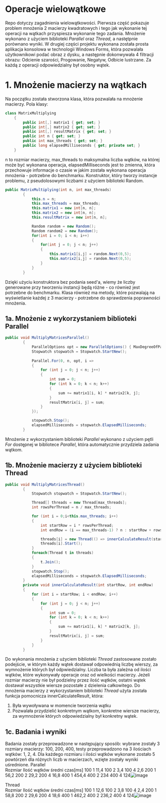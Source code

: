 # Operacje wielowątkowe
Repo dotyczy zagadnienia wielowątkowości. Pierwsza część pokazuje problem mnożenia 2 macierzy kwadratowych i tego jak wykonanie tej operacji na wątkach przyspiesza wykonanie tego zadania. Mnożenie wykonano z użyciem biblioteki _Parallel_ oraz _Thread_, a nastętpnie porównano wyniki.
W drugiej części projektu wykonana została prosta aplikacja konsolowa w technologii Windows Forms, która pozwalała użytkownikowi podać obraz z dysku, a następnie dokonwywała 4 filtracji obrazu: Odcienie szarości, Progowanie, Negatyw, Odbicie lustrzane. Za każdą z operacji odpowiedzialny był osobny wątek.
# 1. Mnożenie macierzy na wątkach
Na początku została stworzona klasa, która pozwalała na mnożenie macierzy. Pola klasy: 
``` C#
class MatrixMultiplying
    {
        public int[,] matrix1 { get; set; }
        public int[,] matrix2 { get; set; }
        public int[,] resultMatrix { get; set; }
        public int n { get; set; }
        public int max_threads { get; set; }
        public long elapsedMilliseconds { get; private set; }
    }
```
n to rozmiar macierzy, max_threads to maksymalna liczba wątków, na której może być wykonana operacja, elapsedMilliseconds jest to zmienna, która przechowuje informacje o czasie w jakim została wykonana operacja mnożenia - potrzebne do benchmarku.
Konstruktor, który tworzy instancje problemu, z pseudolosowymi liczbami z użyciem biblioteki Random.
``` C#
public MatrixMultiplying(int n, int max_threads)
        {          
            this.n = n;
            this.max_threads = max_threads;
            this.matrix1 = new int[n, n];
            this.matrix2 = new int[n, n];
            this.resultMatrix = new int[n, n];

            Random random = new Random();
            Random random2 = new Random();
            for(int i = 0; i < n; i++)
            {
                for(int j = 0; j < n; j++)
                {
                    this.matrix1[i,j] = random.Next(0,5);
                    this.matrix2[i,j] = random.Next(0,5);
                }
            }
        }
```
Dzięki użyciu konstruktora bez podania seed'a, wiemy że liczby generowane przy tworzeniu instancji będą różne - co również jest potrzebne do benchmarku. 
Klasa również ma metody, które pozwalają na wyświetlanie każdej z 3 macierzy - potrzebne do sprawdzenia poprawności mnożenia.
## 1a. Mnożenie z wykorzystaniem biblioteki Parallel
``` C#
public void MultiplyMatricesParallel()
        { 
            ParallelOptions opt = new ParallelOptions() { MaxDegreeOfParallelism = max_threads };
            Stopwatch stopwatch = Stopwatch.StartNew();
            
            Parallel.For(0, n, opt, i =>
            {
                for (int j = 0; j < n; j++)
                {
                    int sum = 0;
                    for (int k = 0; k < n; k++)
                    {
                        sum += matrix1[i, k] * matrix2[k, j];
                    }
                    resultMatrix[i, j] = sum;
                }
            });

            stopwatch.Stop();
            elapsedMilliseconds = stopwatch.ElapsedMilliseconds;
        }
```
Mnożenie z wykorzystaniem biblioteki _Parallel_ wykonano z użyciem pętli _For_ dostępnej w bibliotece _Parallel_, która automatycznie przydziela zadania wątkom. 
## 1b. Mnożenie macierzy z użyciem biblioteki Thread
``` C#
public void MultiplyMatricesThread()
        { 
            Stopwatch stopwatch = Stopwatch.StartNew();

            Thread[] threads = new Thread[max_threads];
            int rowsPerThread = n / max_threads;

            for (int i = 0;i<this.max_threads; i++)
            {
                int startRow = i * rowsPerThread;
                int endRow = (i == max_threads-1) ? n : startRow + rowsPerThread;

                threads[i] = new Thread(() => innerCalculateResult(startRow, endRow));
                threads[i].Start();
            }
            foreach(Thread t in threads)
            {
                t.Join();
            }
            stopwatch.Stop();
            elapsedMilliseconds = stopwatch.ElapsedMilliseconds;
        }
        private void innerCalculateResult(int startRow, int endRow)
        {
            for (int i = startRow; i < endRow; i++)
            {
                for (int j = 0; j < n; j++)
                {
                    int sum = 0;
                    for (int k = 0; k < n; k++)
                    {
                        sum += matrix1[i, k] * matrix2[k, j];
                    }
                    resultMatrix[i, j] = sum;
                }
            }
        }
```
Do wykonania mnożenia z użyciem biblioteki _Thread_ zastosowane zostało podejście, w którym każdy wątek dostawał odpowiednią liczbę wierszy, za wymnożenie których był odpwiedzialny. Liczba ta była zależna od ilości wątków, które wykonywały operacje oraz od wielkości macierzy. Jeżeli rozmiar macierzy nie był podzielny przez ilość wątków, ostatni wątek dostawał wszystkie wiersze pozostałe z dzielenia całkowitego.
Do mnożenia macierzy z wykorzystaniem biblioteki _Thread_ użyta została funkcja pomocnicza innerCalculateResult, która:
1. Była wywoływana w momencie tworzenia wątku
2. Pozwalała przydzielić konkretnym wątkom, konkretne wiersze macierzy, za wymnożenie których odpowiedzialny był konkretny wątek.

## 1c. Badania i wyniki
Badania zostały przeprowadzone w następujący sposób: 
wybrane zostały 3 rozmiary macierzy: 100, 200, 400, testy przeprowadzono na 3 ilościach wątków: 1, 2, 4. Dla każdego rozmiaru i ilości wątków wykonane zostało 5 powtórzeń dla różnych liczb w macierzach, wzięte zostały wyniki uśrednione. 
Parallel		
Rozmiar	Ilość wątków	średni czas[ms]
100	1	11,4
100	2	3,4
100	4	2,6
200	1	56,2
200	2	29,2
200	4	16,8
400	1	454,4
400	2	234
400	4	124![image](https://github.com/user-attachments/assets/da532fac-2582-4f3d-bdd3-ddd3dc2cbbe6)

Thread		
Rozmiar	Ilość wątków	średni czas[ms]
100	1	12,6
100	2	3,8
100	4	2,4
200	1	58,8
200	2	29,6
200	4	18,6
400	1	462,2
400	2	236,2
400	4	124![image](https://github.com/user-attachments/assets/7712e2ef-a7af-445d-badb-3ad18963b11a)










